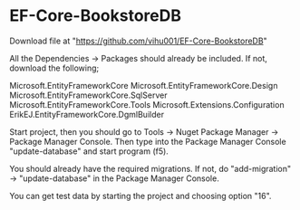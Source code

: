 # EF-Core-BookstoreDB

Download file at "https://github.com/vihu001/EF-Core-BookstoreDB"

All the Dependencies -> Packages should already be included.
If not, download the following;

Microsoft.EntityFrameworkCore
Microsoft.EntityFrameworkCore.Design
Microsoft.EntityFrameworkCore.SqlServer
Microsoft.EntityFrameworkCore.Tools
Microsoft.Extensions.Configuration
ErikEJ.EntityFrameworkCore.DgmlBuilder

Start project, then you should go to Tools -> Nuget Package Manager -> Package Manager Console.
Then type into the Package Manager Console "update-database" and start program (f5).

You should already have the required migrations. If not, do "add-migration" -> "update-database" in the Package Manager Console.

You can get test data by starting the project and choosing option "16".
